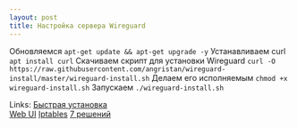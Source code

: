 ```yaml
---
layout: post
title: Настройка сервера Wireguard
---
```

Обновляемся
`apt-get update && apt-get upgrade -y`
Устанавливаем curl
`apt install curl`
Скачиваем скрипт для установки Wireguard
`curl -O https://raw.githubusercontent.com/angristan/wireguard-install/master/wireguard-install.sh`
Делаем его исполняемым
`chmod +x wireguard-install.sh`
Запускаем
`./wireguard-install.sh`

Links:
[Быстрая установка](https://habr.com/ru/sandbox/189100/)  
[Web UI](https://github.com/ngoduykhanh/wireguard-ui)
[Iptables](https://www.cyberciti.biz/faq/how-to-set-up-wireguard-firewall-rules-in-linux/)
[7 решений](https://habr.com/ru/articles/738890/)

